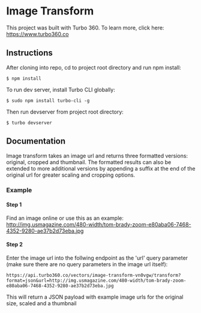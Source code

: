 # Image Transform

This project was built with Turbo 360. To learn more, click here: https://www.turbo360.co

## Instructions
After cloning into repo, cd to project root directory and run npm install:

```
$ npm install
```

To run dev server, install Turbo CLI globally:

```
$ sudo npm install turbo-cli -g
```

Then run devserver from project root directory:

```
$ turbo devserver
```

## Documentation
Image transform takes an image url and returns three formatted versions: original, cropped and thumbnail. The formatted results can also be extended to more additional versions by appending a suffix at the end of the original url for greater scaling and cropping options.

### Example

#### Step 1
Find an image online or use this as an example: http://img.usmagazine.com/480-width/tom-brady-zoom-e80aba06-7468-4352-9280-ae37b2d73eba.jpg

#### Step 2
Enter the image url into the follwing endpoint as the 'url' query parameter (make sure there are no query parameters in the image url itself):

```
https://api.turbo360.co/vectors/image-transform-vn0vgw/transform?format=json&url=http://img.usmagazine.com/480-width/tom-brady-zoom-e80aba06-7468-4352-9280-ae37b2d73eba.jpg
```

This will return a JSON payload with example image urls for the original size, scaled and a thumbnail 

